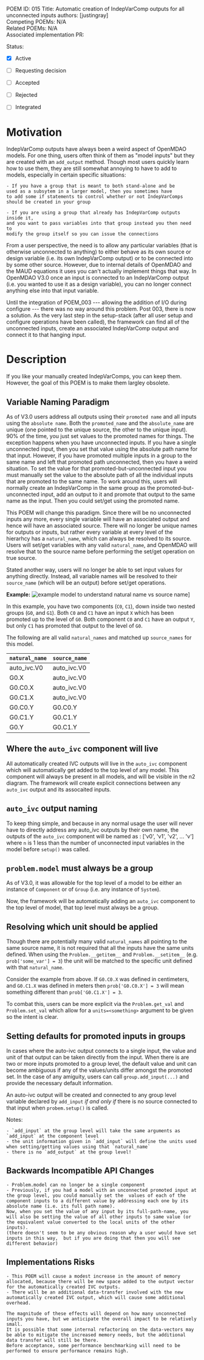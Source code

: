 POEM ID: 015 
Title: Automatic creation of IndepVarComp outputs for all unconnected inputs
authors: [justingray]  
Competing POEMs: N/A  
Related POEMs: N/A  
Associated implementation PR: 

Status:
  
- [x] Active
- [ ] Requesting decision
- [ ] Accepted
- [ ] Rejected
- [ ] Integrated


Motivation
==========

IndepVarComp outputs have always been a weird aspect of OpenMDAO models.
For one thing, users often think of them as "model inputs" but they are created with an `add_output` method. 
Though most users quickly learn how to use them, they are still somewhat annoying to have to add to models, especially in certain specific situations: 

    - If you have a group that is meant to both stand-alone and be 
    used as a subsytem in a larger model, then you sometimes have 
    to add some if statements to control whether or not IndepVarComps 
    should be created in your group 

    - If you are using a group that already has IndepVarComp outputs inside it, 
    and you want to pass variables into that group instead you then need to 
    modify the group itself so you can issue the connections 

From a user perspective, the need is to allow any particular variables (that is otherwise unconnected to anything) to either behave as its own source or design variable (i.e. its own IndepVarComp output) or to be connected into by some other source.
However, due to internal details of OpenMDAO and the MAUD equations it uses you can't actually implement things that way.
In OpenMDAO V3.0 once an input is connected to an IndepVarComp output (i.e. you wanted to use it as a design variable), you can no longer connect anything else into that input variable. 

Until the integration of POEM_003 --- allowing the addition of I/O during configure --- there was no way around this problem. 
Post 003, there is now a solution. 
As the very last step in the setup-stack (after all user setup and configure operations have been called), the framework can find all of the unconnected inputs, create an associated IndepVarComp output and connect it to that hanging input.


Description
===========
If you like your manually created IndepVarComps, you can keep them. 
However, the goal of this POEM is to make them largley obsolete.

Variable Naming Paradigm
------------------------
As of V3.0 users address all outputs using their `promoted name` and all inputs using the `absolute name`.
Both the `promoted_name` and the `absolute_name` are unique (one pointed to the unique source, the other to the unique input). 
90% of the time, you just set values to the promoted names for things. 
The exception happens when you have unconnected inputs. 
If you have a single unconnected input, then you set that value using the absolute path name for that input. 
However, if you have promoted multiple inputs in a group to the same name and left that promoted path unconnected, then you have a weird situation. 
To set the value for that promoted-but-unconnected input you must manually set the value to the absolute path of all the individual inputs that are promoted to the same name. 
To work around this, users will normally create an IndepVarComp in the same group as the promoted-but-unconnected input, add an output to it and  promote that output to the same name as the input. 
Then you could set/get using the promoted name.  

This POEM will change this paradigm. 
Since there will be no unconnected inputs any more, every single variable will have an associated output and hence will have an associated source.
There will no longer be unique names for outputs or inputs, but rather every variable at every level of the hierarhcy has a `natural_name`, which can always be resolved to its source. 
Users will set/get variables with any valid `natural_name`, 
and OpenMDAO will resolve that to the source name before performing the set/get operation on true source. 

Stated another way, users will no longer be able to set input values for anything directly. 
Instead, all variable names will be resolved to their `source_name` (which will be an output) before set/get operations. 

**Example:**
![example model to understand `natural name` vs `source name`](/POEM_015/poem_015_example_model.jpg)]

In this example, you have two components (`C0`, `C1`), down inside two nested groups (`G0`, and `G1`). 
Both `C0` and `C1` have an input `X` which has been promoted up to the level of `G0`. 
Both component `C0` and `C1` have an output `Y`, but only `C1` has promoted that output to the level of `G0`. 

The following are all valid `natural_names` and matched up `source_names` for this model.

| `natural_name`| `source_name` |
|---------------|---------------|
| auto_ivc.V0   | auto_ivc.V0   |
| G0.X          | auto_ivc.V0   |
| G0.C0.X       | auto_ivc.V0   |
| G0.C1.X       | auto_ivc.V0   |
| G0.C0.Y       | G0.C0.Y       |
| G0.C1.Y       | G0.C1.Y       |
| G0.Y          | G0.C1.Y       |


Where the `auto_ivc` component will live
----------------------------------------
All automatically created IVC outputs will live in the `auto_ivc` component which will automatically get added to the top level of any model. 
This component will always be present in all models, and will be visible in the n2 diagram. 
The framework will create explicit connections between any `auto_ivc` output and its assocaited inputs. 

`auto_ivc` output naming
-------------------------
To keep thing simple, and because in any normal usage the user will never have to directly address any auto_ivc outputs by their own name, the outputs of the `auto_ivc` component will be named as : ['v0', 'v1', 'v2', ... 'v<n>'] where `n` is 1 less than the number of unconnected input variables in the model before `setup()` was called.

`problem.model` must always be a group
--------------------------------------
As of V3.0, it was allowable for the top level of a model to be either an instance of `Component` or of `Group` (i.e. any instance of `System`). 

Now, the framework will be automatically adding an `auto_ivc` component to the top level of model, that top level must always be a group. 

Resolving which unit should be applied
--------------------------------------

Though there are potentially many valid `natural_names` all pointing to the same source name, 
it is not required that all the inputs have the same units defined. 
When using the `Problem.__getitem__` and `Problem.__setitem__` (e.g. `prob['some_var'] = 3`) the unit will be matched to the specific unit defined with that `natural_name`.

Consider the example from above. 
If `G0.C0.X` was defined in centimeters, and `G0.C1.X` was defined in meters then 
`prob['G0.C0.X'] = 3` will mean something different than `prob['G0.C1.X'] = 3`. 

To combat this, users can be more explicit via the `Problem.get_val` and `Problem.set_val` which allow for a `units=<something>` argument to be given so the intent is clear. 


Setting defaults for promoted inputs in groups 
-----------------------------------------------

In cases where the auto-ivc output connects to a single input, the value and unit of that output can be taken directly from the input. 
When there is are two or more inputs promoted to a group level, the default value and unit can become ambiguous if any of the values/units differ amongst the promoted set. In the case of any amiguity, users can call `group.add_input(...)` and provide the necessary default information. 

An auto-ivc output will be created and connected to any group level variable declared by `add_input` *if and only if* there is no source connected to that input when `probem.setup()` is called. 

Notes:

    - `add_input` at the group level will take the same arguments as `add_input` at the component level 
    - the unit information given in `add_input` will define the units used when setting/getting values using that `natural_name`
    - there is no `add_output` at the group level!

Backwards Incompatible API Changes
----------------------------------

    - Problem.model can no longer be a single component
    - Previously, if you had a model with an unconnected promoted input at the group level, you could manually set the  values of each of the component inputs to a different value by addressing each one by its absolute name (i.e. its full path name). 
    Now, when you set the value of any input by its full-path-name, you will also be setting the value of all other inputs to same value (or the equivalent value converted to the local units of the other inputs). 
    (there doesn't seem to be any obvious reason why a user would have set inputs in this way,  but if you are doing that then you will see different behavior)


Implementations Risks
---------------------

    - This POEM will cause a modest increase in the amount of memory allocated, because there will be new space added to the output vector for the automatically created IVC outputs. 
    - There will be an additional data-transfer involved with the new automatically created IVC output, which will cause some additional overhead. 

    The magnitude of these effects will depend on how many unconnected inputs you have, but we anticipate the overall impact to be relatively small. 
    It is possible that some internal refactoring on the data-vectors may be able to mitigate the increased memory needs, but the additional data transfer will still be there. 
    Before acceptance, some performance benchmarking will need to be performed to ensure performance remains high. 


